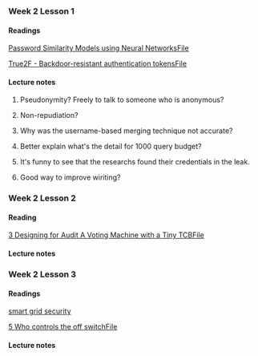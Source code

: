 ### Week 2 Lesson 1

#### Readings
[Password Similarity Models using Neural NetworksFile](Readings/week2_1_cropped.md)
	
[True2F - Backdoor-resistant authentication tokensFile](Readings/week2_2_cropped.md)


#### Lecture notes
1. Pseudonymity? Freely to talk to someone who is anonymous?

2. Non-repudiation?

3. Why was the username-based merging technique not accurate?

4. Better explain what's the detail for 1000 query budget?

5. It's funny to see that the researchs found their credentials in the leak.

6. Good way to improve wiriting?

### Week 2 Lesson 2

#### Reading
[3 Designing for Audit A Voting Machine with a Tiny TCBFile](Readings/week2_3_cropped.md)

#### Lecture notes

### Week 2 Lesson 3

#### Readings
[smart grid security](Readings/week2_4_cropped.md)

[5 Who controls the off switchFile](Readings/week2_5_cropped.md)

#### Lecture notes

